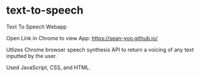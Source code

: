 # text-to-speech
Text To Speech Webapp

Open Link in Chrome to view App: https://sean-yoo.github.io/

Utlizes Chrome browser speech synthesis API to return a voicing of any text inputted by the user.

Used JavaScript, CSS, and HTML.
